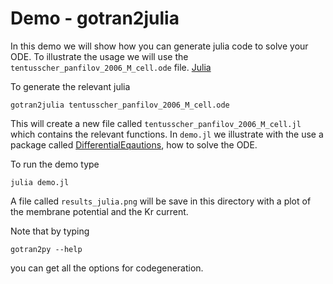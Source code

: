# Demo - gotran2julia

In this demo we will show how you can generate julia code to solve
your ODE. To illustrate the usage we will use the
`tentusscher_panfilov_2006_M_cell.ode` file.
[Julia](https://docs.julialang.org/en/v1/)

To generate the relevant julia 

```
gotran2julia tentusscher_panfilov_2006_M_cell.ode
```

This will create a new file called
`tentusscher_panfilov_2006_M_cell.jl` which contains the relevant
functions. In `demo.jl` we illustrate with the use a package called
[DifferentialEqautions](http://docs.juliadiffeq.org/latest/), how to solve
the ODE.


To run the demo type
```
julia demo.jl
```

A file called `results_julia.png` will be save in this directory with
a plot of the membrane potential and the Kr current.


Note that by typing 
```
gotran2py --help
```

you can get all the options for codegeneration. 



